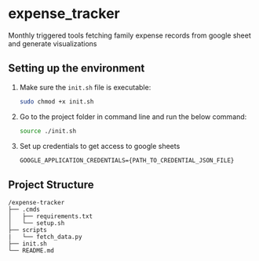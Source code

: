 # expense_tracker

Monthly triggered tools fetching family expense records from google sheet and generate visualizations

## Setting up the environment

1. Make sure the `init.sh` file is executable:

    ```.sh
    sudo chmod +x init.sh
    ```

2. Go to the project folder in command line and run the below command:

    ```.sh
    source ./init.sh
    ```

3. Set up credentials to get access to google sheets

    ```.txt
    GOOGLE_APPLICATION_CREDENTIALS={PATH_TO_CREDENTIAL_JSON_FILE}
    ```

## Project Structure

``` text
/expense-tracker
├── .cmds
│   ├── requirements.txt
│   └── setup.sh
├── scripts
|   └── fetch_data.py
├── init.sh
└── README.md
```
